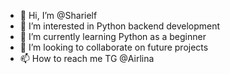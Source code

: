 - 👋 Hi, I’m @Sharielf
- 👀 I’m interested in Python backend development
- 🌱 I’m currently learning Python as a beginner
- 💞️ I’m looking to collaborate on future projects
- 📫 How to reach me TG @Airlina

<!---
Sharielf/Sharielf is a ✨ special ✨ repository because its `README.md` (this file) appears on your GitHub profile.
You can click the Preview link to take a look at your changes.
--->
